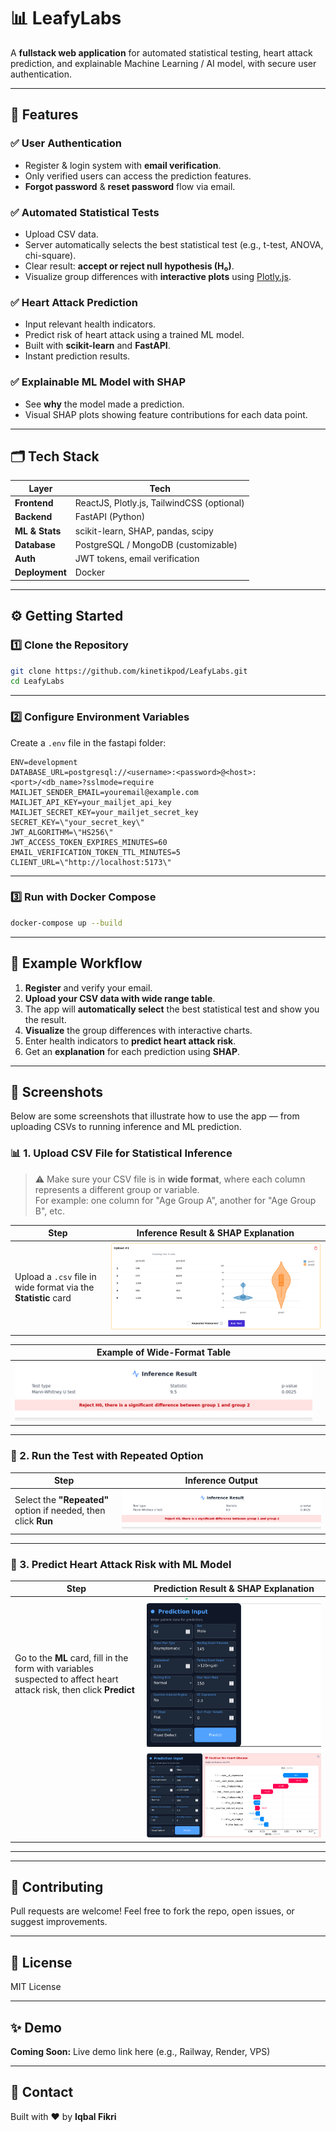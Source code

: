# 📊 LeafyLabs

A **fullstack web application** for automated statistical testing, heart attack prediction, and explainable Machine Learning / AI model, with secure user authentication.

---

## 🚀 Features

### ✅ User Authentication

* Register & login system with **email verification**.
* Only verified users can access the prediction features.
* **Forgot password** & **reset password** flow via email.

### ✅ Automated Statistical Tests

* Upload CSV data.
* Server automatically selects the best statistical test (e.g., t-test, ANOVA, chi-square).
* Clear result: **accept or reject null hypothesis (H₀)**.
* Visualize group differences with **interactive plots** using [Plotly.js](https://plotly.com/javascript/).

### ✅ Heart Attack Prediction

* Input relevant health indicators.
* Predict risk of heart attack using a trained ML model.
* Built with **scikit-learn** and **FastAPI**.
* Instant prediction results.

### ✅ Explainable ML Model with SHAP

* See **why** the model made a prediction.
* Visual SHAP plots showing feature contributions for each data point.

---

## 🗂️ Tech Stack

| Layer          | Tech                                       |
| -------------- | ------------------------------------------ |
| **Frontend**   | ReactJS, Plotly.js, TailwindCSS (optional) |
| **Backend**    | FastAPI (Python)                           |
| **ML & Stats** | scikit-learn, SHAP, pandas, scipy          |
| **Database**   | PostgreSQL / MongoDB (customizable)        |
| **Auth**       | JWT tokens, email verification             |
| **Deployment** | Docker            |

---

## ⚙️ Getting Started

### 1️⃣ Clone the Repository

```bash
git clone https://github.com/kinetikpod/LeafyLabs.git
cd LeafyLabs
```

---

### 2️⃣ Configure Environment Variables

Create a `.env` file in the fastapi folder:

```env
ENV=development
DATABASE_URL=postgresql://<username>:<password>@<host>:<port>/<db_name>?sslmode=require
MAILJET_SENDER_EMAIL=youremail@example.com
MAILJET_API_KEY=your_mailjet_api_key
MAILJET_SECRET_KEY=your_mailjet_secret_key
SECRET_KEY=\"your_secret_key\"
JWT_ALGORITHM=\"HS256\"
JWT_ACCESS_TOKEN_EXPIRES_MINUTES=60
EMAIL_VERIFICATION_TOKEN_TTL_MINUTES=5
CLIENT_URL=\"http://localhost:5173\"
```

---

### 3️⃣ Run with Docker Compose

```bash
docker-compose up --build
```

---

## 📁 Example Workflow

1. **Register** and verify your email.
2. **Upload your CSV data with wide range table**.
3. The app will **automatically select** the best statistical test and show you the result.
4. **Visualize** the group differences with interactive charts.
5. Enter health indicators to **predict heart attack risk**.
6. Get an **explanation** for each prediction using **SHAP**.

---

## 📸 Screenshots

Below are some screenshots that illustrate how to use the app — from uploading CSVs to running inference and ML prediction.


### 📊 1. Upload CSV File for Statistical Inference

> ⚠️ Make sure your CSV file is in **wide format**, where each column represents a different group or variable.  
> For example: one column for "Age Group A", another for "Age Group B", etc.

| Step                                                                 | Inference Result & SHAP Explanation                      |
|----------------------------------------------------------------------|-----------------------------------------------------------|
| Upload a `.csv` file in wide format via the **Statistic** card     | ![Statistical Result](react-client/images/infer2/mannwhitney_violin.png) |

| Example of Wide-Format Table                                        |                                                           |
|----------------------------------------------------------------------|-----------------------------------------------------------|
| ![Wide CSV Example](react-client/images/infer1/infer_whitney.png) |                                                           |


---

### 🧪 2. Run the Test with Repeated Option

| Step                                                                 | Inference Output                                          |
|----------------------------------------------------------------------|-----------------------------------------------------------|
| Select the **"Repeated"** option if needed, then click **Run**      | ![Test Output](react-client/images/infer1/infer_whitney.png) |

---

### 🤖 3. Predict Heart Attack Risk with ML Model

| Step                                                                 | Prediction Result & SHAP Explanation                      |
|----------------------------------------------------------------------|------------------------------------------------------------|
| Go to the **ML** card, fill in the form with variables suspected to affect heart attack risk, then click **Predict** | ![Input Form](react-client/images/infer3/infer3_form.png) |
|                                                                      | ![SHAP Plot](react-client/images/infer3/infer3_shap.png)   |

---

---

## 🤝 Contributing

Pull requests are welcome!
Feel free to fork the repo, open issues, or suggest improvements.

---

## 📜 License

MIT License

---

## ✨ Demo

**Coming Soon:** Live demo link here (e.g., Railway, Render, VPS)

---

## 📧 Contact

Built with ❤️ by **Iqbal Fikri**

